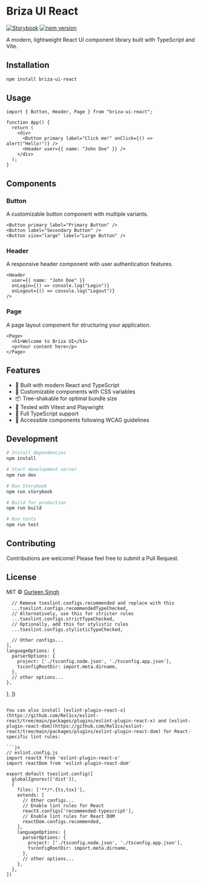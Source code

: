 # Briza UI React

[![Storybook](https://img.shields.io/badge/Storybook-Hosted%20on%20GitHub%20Pages-blue)](https://grlnsngh.github.io/briza-ui-react/)
[![npm version](https://badge.fury.io/js/briza-ui-react.svg)](https://www.npmjs.com/package/briza-ui-react)

A modern, lightweight React UI component library built with TypeScript and Vite.

## Installation

```bash
npm install briza-ui-react
```

## Usage

```tsx
import { Button, Header, Page } from "briza-ui-react";

function App() {
  return (
    <div>
      <Button primary label="Click me!" onClick={() => alert("Hello!")} />
      <Header user={{ name: "John Doe" }} />
    </div>
  );
}
```

## Components

### Button

A customizable button component with multiple variants.

```tsx
<Button primary label="Primary Button" />
<Button label="Secondary Button" />
<Button size="large" label="Large Button" />
```

### Header

A responsive header component with user authentication features.

```tsx
<Header
  user={{ name: "John Doe" }}
  onLogin={() => console.log("Login")}
  onLogout={() => console.log("Logout")}
/>
```

### Page

A page layout component for structuring your application.

```tsx
<Page>
  <h1>Welcome to Briza UI</h1>
  <p>Your content here</p>
</Page>
```

## Features

- 🚀 Built with modern React and TypeScript
- 🎨 Customizable components with CSS variables
- 📦 Tree-shakable for optimal bundle size
- 🧪 Tested with Vitest and Playwright
- 📖 Full TypeScript support
- 🎯 Accessible components following WCAG guidelines

## Development

```bash
# Install dependencies
npm install

# Start development server
npm run dev

# Run Storybook
npm run storybook

# Build for production
npm run build

# Run tests
npm run test
```

## Contributing

Contributions are welcome! Please feel free to submit a Pull Request.

## License

MIT © [Gurleen Singh](https://github.com/grlnsngh)

      // Remove tseslint.configs.recommended and replace with this
      ...tseslint.configs.recommendedTypeChecked,
      // Alternatively, use this for stricter rules
      ...tseslint.configs.strictTypeChecked,
      // Optionally, add this for stylistic rules
      ...tseslint.configs.stylisticTypeChecked,

      // Other configs...
    ],
    languageOptions: {
      parserOptions: {
        project: ['./tsconfig.node.json', './tsconfig.app.json'],
        tsconfigRootDir: import.meta.dirname,
      },
      // other options...
    },

},
])

````

You can also install [eslint-plugin-react-x](https://github.com/Rel1cx/eslint-react/tree/main/packages/plugins/eslint-plugin-react-x) and [eslint-plugin-react-dom](https://github.com/Rel1cx/eslint-react/tree/main/packages/plugins/eslint-plugin-react-dom) for React-specific lint rules:

```js
// eslint.config.js
import reactX from 'eslint-plugin-react-x'
import reactDom from 'eslint-plugin-react-dom'

export default tseslint.config([
  globalIgnores(['dist']),
  {
    files: ['**/*.{ts,tsx}'],
    extends: [
      // Other configs...
      // Enable lint rules for React
      reactX.configs['recommended-typescript'],
      // Enable lint rules for React DOM
      reactDom.configs.recommended,
    ],
    languageOptions: {
      parserOptions: {
        project: ['./tsconfig.node.json', './tsconfig.app.json'],
        tsconfigRootDir: import.meta.dirname,
      },
      // other options...
    },
  },
])
````
